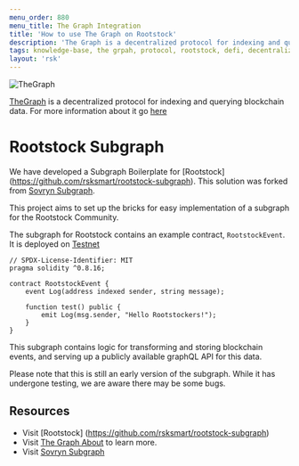 ```yaml
---
menu_order: 880
menu_title: The Graph Integration
title: 'How to use The Graph on Rootstock'
description: 'The Graph is a decentralized protocol for indexing and querying blockchain data'
tags: knowledge-base, the grpah, protocol, rootstock, defi, decentralized
layout: 'rsk'
---
```


![TheGraph](/assets/img/kb/the-graph/logo.png) 

[TheGraph](https://thegraph.com/) is a decentralized protocol for indexing and querying blockchain data. For more information about it go [here](https://thegraph.com/docs/en/about/)

# Rootstock Subgraph

We have developed a Subgraph Boilerplate for [Rootstock] (https://github.com/rsksmart/rootstock-subgraph). This solution was forked from [Sovryn Subgraph](https://github.com/DistributedCollective/Sovryn-subgraph). 

This project aims to set up the bricks for easy implementation of a subgraph for the Rootstock Community. 

The subgraph for Rootstock contains an example contract, `RootstockEvent`. It is deployed on [Testnet](https://explorer.testnet.rsk.co/address/0x8b73111467242aa8829bb17765718c3749df472b)

```
// SPDX-License-Identifier: MIT
pragma solidity ^0.8.16;

contract RootstockEvent {    
    event Log(address indexed sender, string message);

    function test() public {
        emit Log(msg.sender, "Hello Rootstockers!");        
    }
}
```

This subgraph contains logic for transforming and storing blockchain events, and serving up a publicly available graphQL API for this data.

Please note that this is still an early version of the subgraph. While it has undergone testing, we are aware there may be some bugs.

## Resources

- Visit [Rootstock] (https://github.com/rsksmart/rootstock-subgraph)
- Visit [The Graph About](https://thegraph.com/docs/en/about/) to learn more.
- Visit [Sovryn Subgraph](https://github.com/DistributedCollective/Sovryn-subgraph)